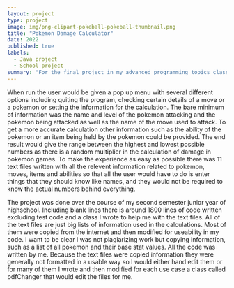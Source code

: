 ```yaml
---
layout: project
type: project
image: img/png-clipart-pokeball-pokeball-thumbnail.png
title: "Pokemon Damage Calculator"
date: 2022
published: true
labels:
  - Java project
  - School project
summary: "For the final project in my advanced programming topics class in highschool I coded a Pokemon Damage Calculator in Java"
---
```


When run the user would be given a pop up menu with several different options including quiting the program, checking certain details of a move or a pokemon or setting the information for the calculation. The bare minimum of information was the name and level of the pokemon attacking and the pokemon being attacked as well as the name of the move used to attack. To get a more accurate calculation other information such as the ability of the pokemon or an item being held by the pokemon could be provided. The end result would give the range between the highest and lowest possible numbers as there is a random multiplier in the calculation of damage in pokemon games. To make the experience as easy as possible there was 11 text files written with all the relevent information related to pokemon, moves, items and abilities so that all the user would have to do is enter things that they should know like names, and they would not be required to know the actual numbers behind everything.

The project was done over the course of my second semester junior year of highschool. Including blank lines there is around 1800 lines of code written excluding test code and a class I wrote to help me with the text files. All of the text files are just big lists of information used in the calculations. Most of them were copied from the internet and then modified for useability in my code. I want to be clear I was not plagiarizing work but copying information, such as a list of all pokemon and their base stat values. All the code was written by me. Because the text files were copied information they were generally not formatted in a usable way so I would either hand edit them or for many of them I wrote and then modified for each use case a class called pdfChanger that would edit the files for me.
